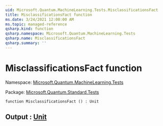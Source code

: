 ```yaml
---
uid: Microsoft.Quantum.MachineLearning.Tests.MisclassificationsFact
title: MisclassificationsFact function
ms.date: 3/24/2021 12:00:00 AM
ms.topic: managed-reference
qsharp.kind: function
qsharp.namespace: Microsoft.Quantum.MachineLearning.Tests
qsharp.name: MisclassificationsFact
qsharp.summary: ''
---
```


# MisclassificationsFact function

Namespace: [Microsoft.Quantum.MachineLearning.Tests](xref:Microsoft.Quantum.MachineLearning.Tests)

Package: [Microsoft.Quantum.Standard.Tests](https://nuget.org/packages/Microsoft.Quantum.Standard.Tests)




```qsharp
function MisclassificationsFact () : Unit
```


## Output : [Unit](xref:microsoft.quantum.lang-ref.unit)

